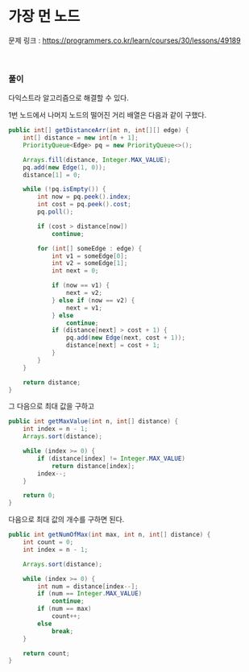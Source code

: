 가장 먼 노드
===

문제 링크 : https://programmers.co.kr/learn/courses/30/lessons/49189

<br>

### 풀이

다익스트라 알고리즘으로 해결할 수 있다.

1번 노드에서 나머지 노드의 떨어진 거리 배열은 다음과 같이 구했다.

~~~java
public int[] getDistanceArr(int n, int[][] edge) {
	int[] distance = new int[n + 1];
	PriorityQueue<Edge> pq = new PriorityQueue<>();

	Arrays.fill(distance, Integer.MAX_VALUE);
	pq.add(new Edge(1, 0));
	distance[1] = 0;

	while (!pq.isEmpty()) {
		int now = pq.peek().index;
		int cost = pq.peek().cost;
		pq.poll();

		if (cost > distance[now])
			continue;

		for (int[] someEdge : edge) {
			int v1 = someEdge[0];
			int v2 = someEdge[1];
			int next = 0;

			if (now == v1) {
				next = v2;
			} else if (now == v2) {
				next = v1;
			} else
				continue;
			if (distance[next] > cost + 1) {
				pq.add(new Edge(next, cost + 1));
				distance[next] = cost + 1;
			}
		}
	}

	return distance;
}
~~~

그 다음으로 최대 값을 구하고

~~~java
public int getMaxValue(int n, int[] distance) {
	int index = n - 1;
	Arrays.sort(distance);

	while (index >= 0) {
		if (distance[index] != Integer.MAX_VALUE)
			return distance[index];
		index--;
	}

	return 0;
}
~~~

다음으로 최대 값의 개수를 구하면 된다.

~~~java
public int getNumOfMax(int max, int n, int[] distance) {
	int count = 0;
	int index = n - 1;

	Arrays.sort(distance);

	while (index >= 0) {
		int num = distance[index--];
		if (num == Integer.MAX_VALUE)
			continue;
		if (num == max)
			count++;
		else
			break;
	}

	return count;
}
~~~